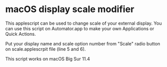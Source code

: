 # macOS display scale modifier

This applescript can be used to change scale of your external display.
You can use this script on Automator.app to make your own Applications or Quick Actions.

Put your display name and scale option number from "Scale" radio button on scale.applescrpit file (line 5 and 6).

This script works on macOS Big Sur 11.4
